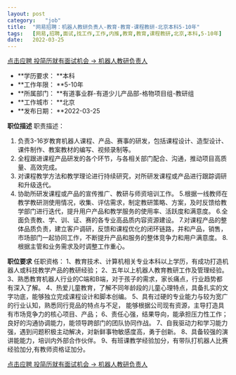 ```yaml
---
layout:	post
category:	"job"
title:	"网易招聘：机器人教研负责人-教育-教育-课程教研-北京本科5-10年"
tags:	[网易,招聘,面试,找工作,工作,内推,教育,教育,课程教研,北京,本科,5-10年]
date:	2022-03-25
---
```


[点击应聘 投简历就有面试机会 -> 机器人教研负责人](http://mobile.bole.netease.com/bole/boleDetail?id=39210&employeeId=346f03c3cda5f04c&key=all)



- **学历要求： **本科
- **工作年限： **5-10年
- **所属部门： **有道事业群-有道少儿产品部-格物项目组-教研组
- **工作城市： **北京
- **发布日期： **2022-03-25



**职位描述**
职责描述：
1. 负责3-16岁教育机器人课程、产品、赛事的研发，包括课程设计、造型设计、课件制作、教案教材的编写、视频录制等。
2. 全程跟进课程产品研发的各个环节，与各相关部门配合、沟通，推动项目高质量、高效完成。
3. 对课程教学方法和教学理论进行持续研究，对所研发课程或产品进行跟踪调研和升级迭代。
4. 协助所研发课程或产品的宣传推广、教研与师资培训工作。
5.根据一线教师在教学教研测使用情况，收集、评估需求，制定教研策略、方案，及时反馈给教学部门进行迭代，提升用户产品和教学服务的使用率、活跃度和满意度。
6.全面负责教、学、训、证、赛的各专业高品质内容资源建设。
7.对课程产品的整体品质负责，建立客户调研，反馈和课程优化的闭环链路，并和产品，销售，市场部门一起协同工作，不断提升产品和服务的整体竞争力和用户满意度。
8.根据主管和业务需求及时调整工作重心。



**职位要求**
任职资格：
1、教育技术、计算机相关专业本科以上学历，有成功打造机器人或科技教学产品的教研经验；
2、五年以上机器人教育教研工作及管理经验。
3、熟悉教育机器人行业的C端和B端，对于孩子的需求，家长痛点，行业趋势都有深入了解。
4、热爱儿童教育，了解不同年龄段的儿童心理特点，具备扎实的文字功底，能够独立完成课程设计和脚本创编。
5、具有过硬的专业能力与较为宽广的行业认知，熟悉同行竞品的特点与不足， 能够根据公司现有资源，主导打造具有市场竞争力的核心项目、产品；
6、责任心强，结果导向，能承担压力性工作；良好的沟通协调能力，能领导跨部门的团队协同作战。
7、自我驱动力和学习能力强，遇到问题积极主动解决，对新鲜事物敏感度高，勇于创新。
8、具备较强的演讲能能力，培训内外部合作伙伴。
9、有班课教学经验加分，有带队打机器人比赛经验加分,有教师资格证加分。



[点击应聘 投简历就有面试机会 -> 机器人教研负责人](http://mobile.bole.netease.com/bole/boleDetail?id=39210&employeeId=346f03c3cda5f04c&key=all)